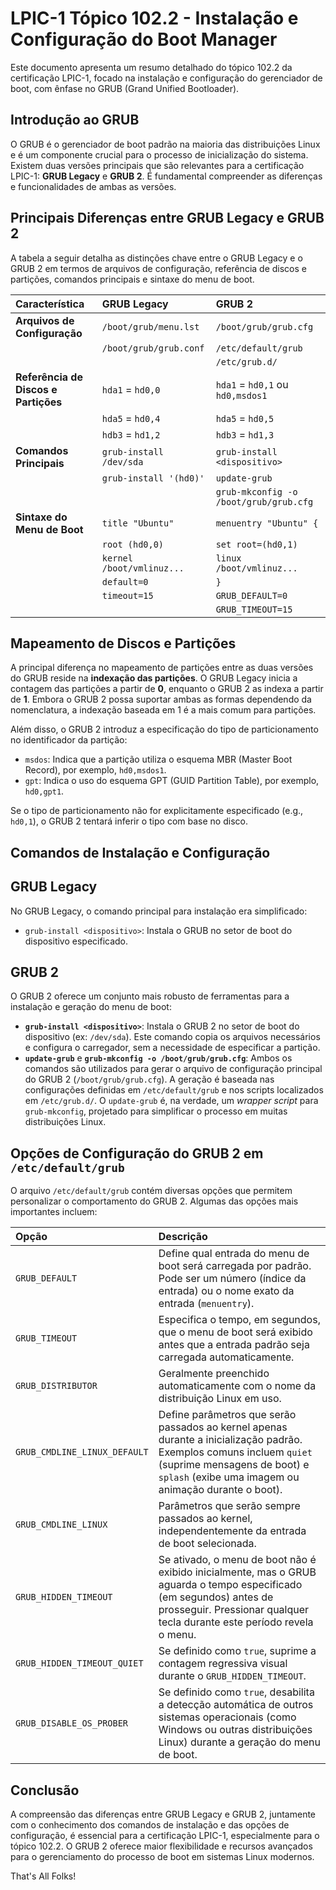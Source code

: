 # LPIC-1 Tópico 102.2 - Instalação e Configuração do Boot Manager

Este documento apresenta um resumo detalhado do tópico 102.2 da certificação LPIC-1, focado na instalação e configuração do gerenciador de boot, com ênfase no GRUB (Grand Unified Bootloader).

## Introdução ao GRUB

O GRUB é o gerenciador de boot padrão na maioria das distribuições Linux e é um componente crucial para o processo de inicialização do sistema. Existem duas versões principais que são relevantes para a certificação LPIC-1: **GRUB Legacy** e **GRUB 2**. É fundamental compreender as diferenças e funcionalidades de ambas as versões.

## Principais Diferenças entre GRUB Legacy e GRUB 2

A tabela a seguir detalha as distinções chave entre o GRUB Legacy e o GRUB 2 em termos de arquivos de configuração, referência de discos e partições, comandos principais e sintaxe do menu de boot.

| Característica                       | GRUB Legacy               | GRUB 2                                 |
|:------------------------------------ |:------------------------- |:-------------------------------------- |
| **Arquivos de Configuração**         | `/boot/grub/menu.lst`     | `/boot/grub/grub.cfg`                  |
|                                      | `/boot/grub/grub.conf`    | `/etc/default/grub`                    |
|                                      |                           | `/etc/grub.d/`                         |
| **Referência de Discos e Partições** | `hda1` = `hd0,0`          | `hda1` = `hd0,1` ou `hd0,msdos1`       |
|                                      | `hda5` = `hd0,4`          | `hda5` = `hd0,5`                       |
|                                      | `hdb3` = `hd1,2`          | `hdb3` = `hd1,3`                       |
| **Comandos Principais**              | `grub-install /dev/sda`   | `grub-install <dispositivo>`           |
|                                      | `grub-install '(hd0)'`    | `update-grub`                          |
|                                      |                           | `grub-mkconfig -o /boot/grub/grub.cfg` |
| **Sintaxe do Menu de Boot**          | `title "Ubuntu"`          | `menuentry "Ubuntu" {`                 |
|                                      | `root (hd0,0)`            | `set root=(hd0,1)`                     |
|                                      | `kernel /boot/vmlinuz...` | `linux /boot/vmlinuz...`               |
|                                      | `default=0`               | `}`                                    |
|                                      | `timeout=15`              | `GRUB_DEFAULT=0`                       |
|                                      |                           | `GRUB_TIMEOUT=15`                      |

## Mapeamento de Discos e Partições

A principal diferença no mapeamento de partições entre as duas versões do GRUB reside na **indexação das partições**. O GRUB Legacy inicia a contagem das partições a partir de **0**, enquanto o GRUB 2 as indexa a partir de **1**. Embora o GRUB 2 possa suportar ambas as formas dependendo da nomenclatura, a indexação baseada em 1 é a mais comum para partições.

Além disso, o GRUB 2 introduz a especificação do tipo de particionamento no identificador da partição:

* `msdos`: Indica que a partição utiliza o esquema MBR (Master Boot Record), por exemplo, `hd0,msdos1`.
* `gpt`: Indica o uso do esquema GPT (GUID Partition Table), por exemplo, `hd0,gpt1`.

Se o tipo de particionamento não for explicitamente especificado (e.g., `hd0,1`), o GRUB 2 tentará inferir o tipo com base no disco.

## Comandos de Instalação e Configuração

## GRUB Legacy

No GRUB Legacy, o comando principal para instalação era simplificado:

* `grub-install <dispositivo>`: Instala o GRUB no setor de boot do dispositivo especificado.

## GRUB 2

O GRUB 2 oferece um conjunto mais robusto de ferramentas para a instalação e geração do menu de boot:

* **`grub-install <dispositivo>`**: Instala o GRUB 2 no setor de boot do dispositivo (ex: `/dev/sda`). Este comando copia os arquivos necessários e configura o carregador, sem a necessidade de especificar a partição.
* **`update-grub`** e **`grub-mkconfig -o /boot/grub/grub.cfg`**: Ambos os comandos são utilizados para gerar o arquivo de configuração principal do GRUB 2 (`/boot/grub/grub.cfg`). A geração é baseada nas configurações definidas em `/etc/default/grub` e nos scripts localizados em `/etc/grub.d/`. O `update-grub` é, na verdade, um *wrapper script* para `grub-mkconfig`, projetado para simplificar o processo em muitas distribuições Linux.

## Opções de Configuração do GRUB 2 em `/etc/default/grub`

O arquivo `/etc/default/grub` contém diversas opções que permitem personalizar o comportamento do GRUB 2. Algumas das opções mais importantes incluem:

| Opção                        | Descrição                                                                                                                                                                                                   |
|:---------------------------- |:----------------------------------------------------------------------------------------------------------------------------------------------------------------------------------------------------------- |
| `GRUB_DEFAULT`               | Define qual entrada do menu de boot será carregada por padrão. Pode ser um número (índice da entrada) ou o nome exato da entrada (`menuentry`).                                                             |
| `GRUB_TIMEOUT`               | Especifica o tempo, em segundos, que o menu de boot será exibido antes que a entrada padrão seja carregada automaticamente.                                                                                 |
| `GRUB_DISTRIBUTOR`           | Geralmente preenchido automaticamente com o nome da distribuição Linux em uso.                                                                                                                              |
| `GRUB_CMDLINE_LINUX_DEFAULT` | Define parâmetros que serão passados ao kernel apenas durante a inicialização padrão. Exemplos comuns incluem `quiet` (suprime mensagens de boot) e `splash` (exibe uma imagem ou animação durante o boot). |
| `GRUB_CMDLINE_LINUX`         | Parâmetros que serão sempre passados ao kernel, independentemente da entrada de boot selecionada.                                                                                                           |
| `GRUB_HIDDEN_TIMEOUT`        | Se ativado, o menu de boot não é exibido inicialmente, mas o GRUB aguarda o tempo especificado (em segundos) antes de prosseguir. Pressionar qualquer tecla durante este período revela o menu.             |
| `GRUB_HIDDEN_TIMEOUT_QUIET`  | Se definido como `true`, suprime a contagem regressiva visual durante o `GRUB_HIDDEN_TIMEOUT`.                                                                                                              |
| `GRUB_DISABLE_OS_PROBER`     | Se definido como `true`, desabilita a detecção automática de outros sistemas operacionais (como Windows ou outras distribuições Linux) durante a geração do menu de boot.                                   |

## Conclusão

A compreensão das diferenças entre GRUB Legacy e GRUB 2, juntamente com o conhecimento dos comandos de instalação e das opções de configuração, é essencial para a certificação LPIC-1, especialmente para o tópico 102.2. O GRUB 2 oferece maior flexibilidade e recursos avançados para o gerenciamento do processo de boot em sistemas Linux modernos.


That's All Folks!
